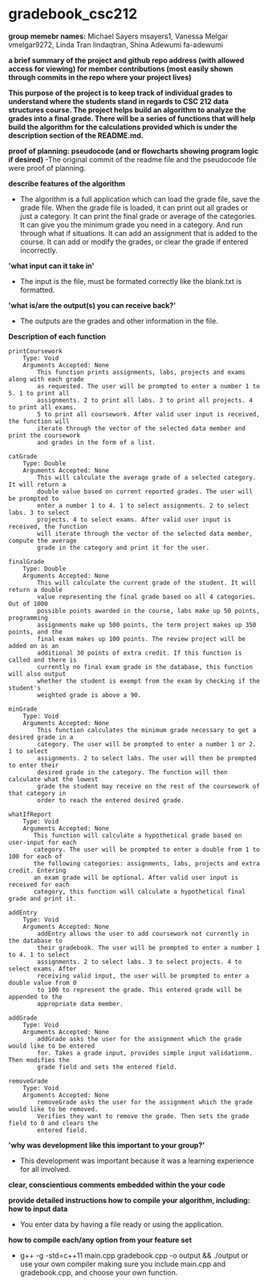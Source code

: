 # gradebook_csc212

**group memebr names:**
Michael Sayers msayers1, Vanessa Melgar vmelgar9272, Linda Tran lindaqtran, Shina Adewumi fa-adewumi

**a brief summary of the project and github repo address (with allowed access for viewing) for member contributions (most easily shown through commits in the repo where your project lives)**

**This purpose of the project is to keep track of individual grades to understand where the students stand in regards to CSC 212 data structures course. The project helps build an algorithm to analyze the grades into a final grade. There will be a series of functions that will help build the algorithm for the calculations provided which is under the description section of the README.md.** 

**proof of planning: pseudocode (and or flowcharts showing program logic if desired)**
-The original commit of the readme file and the pseudocode file were proof of planning. 

**describe features of the algorithm**
- The algorithm is a full application which can load the grade file, save the grade file. When the grade file is loaded, it can print out all grades or just a category. It can print the final grade or average of the categories. It can give you the minimum grade you need in a category. And run through what if situations. It can add an assignment that is added to the course. It can add or modify the grades, or clear the grade if entered incorrectly. 

**'what input can it take in'**
- The input is the file, must be formated correctly like the blank.txt is formatted.

**'what is/are the output(s) you can receive back?'**
- The outputs are the grades and other information in the file.

**Description of each function**

    printCoursework
        Type: Void
        Arguments Accepted: None
            This function prints assignments, labs, projects and exams along with each grade
            as requested. The user will be prompted to enter a number 1 to 5. 1 to print all 
            assignments. 2 to print all labs. 3 to print all projects. 4 to print all exams. 
            5 to print all coursework. After valid user input is received, the function will 
            iterate through the vector of the selected data member and print the coursework 
            and grades in the form of a list.

    catGrade
        Type: Double
        Arguments Accepted: None
            This will calculate the average grade of a selected category. It will return a 
            double value based on current reported grades. The user will be prompted to 
            enter a number 1 to 4. 1 to select assignments. 2 to select labs. 3 to select 
            projects. 4 to select exams. After valid user input is received, the function 
            will iterate through the vector of the selected data member, compute the average 
            grade in the category and print it for the user.

    finalGrade
        Type: Double
        Arguments Accepted: None
            This will calculate the current grade of the student. It will return a double 
            value representing the final grade based on all 4 categories. Out of 1000 
            possible points awarded in the course, labs make up 50 points, programming 
            assignments make up 500 points, the term project makes up 350 points, and the 
            final exam makes up 100 points. The review project will be added on as an 
            additional 30 points of extra credit. If this function is called and there is 
            currently no final exam grade in the database, this function will also output 
            whether the student is exempt from the exam by checking if the student's 
            weighted grade is above a 90.

    minGrade
        Type: Void
        Arguments Accepted: None
            This function calculates the minimum grade necessary to get a desired grade in a 
            category. The user will be prompted to enter a number 1 or 2. 1 to select 
            assignments. 2 to select labs. The user will then be prompted to enter their 
            desired grade in the category. The function will then calculate what the lowest 
            grade the student may receive on the rest of the coursework of that category in 
            order to reach the entered desired grade.

    whatIfReport
        Type: Void
        Arguments Accepted: None
           This function will calculate a hypothetical grade based on user-input for each 
           category. The user will be prompted to enter a double from 1 to 100 for each of 
           the following categories: assignments, labs, projects and extra credit. Entering 
           an exam grade will be optional. After valid user input is received for each       
           category, this function will calculate a hypothetical final grade and print it.

    addEntry
        Type: Void
        Arguments Accepted: None
            addEntry allows the user to add coursework not currently in the database to 
            their gradebook. The user will be prompted to enter a number 1 to 4. 1 to select 
            assignments. 2 to select labs. 3 to select projects. 4 to select exams. After 
            receiving valid input, the user will be prompted to enter a double value from 0 
            to 100 to represent the grade. This entered grade will be appended to the 
            appropriate data member.

    addGrade
        Type: Void
        Arguments Accepted: None
            addGrade asks the user for the assignment which the grade would like to be entered
            for. Takes a grade input, provides simple input validationm. Then modifies the 
            grade field and sets the entered field. 

    removeGrade
        Type: Void
        Arguments Accepted: None
            removeGrade asks the user for the assignment which the grade would like to be removed. 
            Verifies they want to remove the grade. Then sets the grade field to 0 and clears the 
            entered field. 


**'why was development like this important to your group?'**
- This development was important because it was a learning experience for all involved.

**clear, conscientious comments embedded within the your code**

**provide detailed instructions how to compile your algorithm, including:
how to input data**
- You enter data by having a file ready or using the application. 

**how to compile each/any option from your feature set**
- g++ -g -std=c++11 main.cpp gradebook.cpp -o output && ./output 
or use your own compiler making sure you include main.cpp and gradebook.cpp, and choose your own function. 
